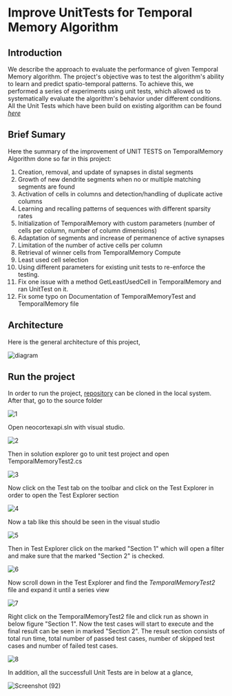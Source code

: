 # Improve UnitTests for Temporal Memory Algorithm
## Introduction
We describe the approach to evaluate the performance of given Temporal Memory algorithm. The project's objective was to test the algorithm's ability to learn and predict spatio-temporal patterns. To achieve this, we performed a series of experiments using unit tests, which allowed us to systematically evaluate the algorithm's behavior under different conditions. All the Unit Tests which have been build on existing algorithm can be found [_here_](https://github.com/Mostainahmed/variable-i/blob/f0e1d25aa6bead46ca2cc20be7fa2dcec9131b5a/source/UnitTestsProject/TemporalMemoryTest2.cs)

## Brief Sumary
Here the summary of the improvement of UNIT TESTS on TemporalMemory Algorithm done so far in this project:

1. Creation, removal, and update of synapses in distal segments
2. Growth of new dendrite segments when no or multiple matching segments are found
3. Activation of cells in columns and detection/handling of duplicate active columns
4. Learning and recalling patterns of sequences with different sparsity rates
5. Initialization of TemporalMemory with custom parameters (number of cells per column, number of column dimensions)
6. Adaptation of segments and increase of permanence of active synapses
7. Limitation of the number of active cells per column
8. Retrieval of winner cells from TemporalMemory Compute
9. Least used cell selection
10. Using different parameters for existing unit tests to re-enforce the testing.
11. Fix one issue with a method GetLeastUsedCell in TemporalMemory and ran UnitTest on it.
12. Fix some typo on Documentation of TemporalMemoryTest and TemporalMemory file

## Architecture
Here is the general architecture of this project,

![diagram](https://user-images.githubusercontent.com/62109347/228382136-78503f04-137b-42f3-b39d-7de57d69714c.jpg)

## Run the project

In order to run the project, [repository](https://github.com/Mostainahmed/variable-i.git) can be cloned in the local system. After that, go to the source folder 

![1](https://user-images.githubusercontent.com/62109347/228389657-60034ea0-920d-4af3-a018-f923e8b010fd.png)

Open neocortexapi.sln with visual studio.

![2](https://user-images.githubusercontent.com/62109347/228389720-3dfbf325-19ff-45bf-a656-33f50c8db1a3.png)

Then in solution explorer go to unit test project and open TemporalMemoryTest2.cs

![3](https://user-images.githubusercontent.com/62109347/228389950-6173897f-c85d-44d1-b0bc-b0baeb57065c.png)

Now click on the Test tab on the toolbar and click on the Test Explorer in order to open the Test Explorer section

![4](https://user-images.githubusercontent.com/62109347/228390622-0f73cbed-c028-4593-8e90-5fbef6bea924.png)

Now a tab like this should be seen in the visual studio

![5](https://user-images.githubusercontent.com/62109347/228391222-4792f9a4-16a0-4cb6-bf97-2aafc4816dc8.png)

Then in Test Explorer click on the marked "Section 1" which will open a filter and make sure that the marked "Section 2" is checked.

![6](https://user-images.githubusercontent.com/62109347/228391675-6b7f408f-d0b2-49e1-9e37-160a3a912a2a.png)

Now scroll down in the Test Explorer and find the _TemporalMemoryTest2_ file and expand it until a series view

![7](https://user-images.githubusercontent.com/62109347/228391983-b25c353d-b1fa-417b-bdd5-f9fafeeb27e4.png)

Right click on the TemporalMemoryTest2 file and click run as shown in below figure "Section 1". Now the test cases will start to execute and the final result can be seen in marked "Section 2". The result section consists of total run time, total number of passed test cases, number of skipped test cases and number of failed test cases.

![8](https://user-images.githubusercontent.com/62109347/228392574-10b2e7cd-e328-412b-91bc-8306911fa7fb.png)

In addition, all the successfull Unit Tests are in below at a glance,

![Screenshot (92)](https://user-images.githubusercontent.com/62109347/228382345-b024e782-129e-44ef-80ca-14aef99b086a.png)
